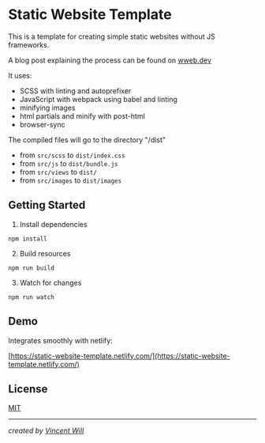 # Static Website Template

This is a template for creating simple static websites without JS frameworks.

A blog post explaining the process can be found on [wweb.dev](https://wweb.dev/blog/how-to-create-static-website-npm-scripts)

It uses:
- SCSS with linting and autoprefixer
- JavaScript with webpack using babel and linting
- minifying images
- html partials and minify with post-html
- browser-sync

The compiled files will go to the directory "/dist"

- from `src/scss` to `dist/index.css`
- from `src/js` to `dist/bundle.js`
- from `src/views` to `dist/`
- from `src/images` to `dist/images`

## Getting Started

1. Install dependencies
```
npm install
```

2. Build resources
```
npm run build
```

3. Watch for changes
```
npm run watch
```

## Demo

Integrates smoothly with netlify:

[https://static-website-template.netlify.com/](https://static-website-template.netlify.com/)


## License
[MIT](https://choosealicense.com/licenses/mit/)


---

*created by [Vincent Will](https://wweb.dev/)*
